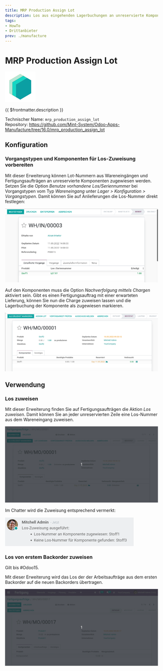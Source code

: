 ```yaml
---
title: MRP Production Assign Lot
description: Los aus eingehenden Lagerbuchungen an unreservierte Komponenten zuweisen.
tags:
- HowTo
- Drittanbieter
prev: ./manufacture
---
```

# MRP Production Assign Lot
![icon_oms_box](attachments/icons_odoo_mint_system.png)

{{ $frontmatter.description }}

Technischer Name: `mrp_production_assign_lot`\
Repository: <https://github.com/Mint-System/Odoo-Apps-Manufacture/tree/16.0/mrp_production_assign_lot>

## Konfiguration

### Vorgangstypen und Komponenten für Los-Zuweisung vorbereiten

Mit dieser Erweiterung können Lot-Nummern aus Wareneingängen und Fertigungsaufträgen an unreservierte Komponenten zugewiesen werden. Setzen Sie die Option *Benutze vorhandene Los/Seriennummer* bei Vorgangstypen  vom Typ *Wareneingang* unter *Lager > Konfiguration > Vorgangstypen*. Damit können Sie auf Anlieferungen die Los-Nummer direkt festlegen:

![](attachments/MRP%20Production%20Assign%20Lot%20Wareneingang.png)

Auf den Komponenten muss die Option *Nachverfolgung mittels Chargen* aktiviert sein. Gibt es einen Fertigungsauftrag mit einer erwarteten Lieferung, können Sie nun die Charge zuweisen lassen und die Lagerbuchung der Komponente als zugewiesen markieren.

![](attachments/MRP%20Production%20Assign%20Lot%20Fertigungsauftrag.png)

## Verwendung

### Los zuweisen

Mit dieser Erweiterung finden Sie auf Fertigungsaufträgen die Aktion *Los zuweisen*. Damit können Sie an jeder unreservierten Zeile eine Los-Nummer aus dem Wareneingang zuweisen.

![MRP Production Assign Lot](attachments/MRP%20Production%20Assign%20Lot.gif)

Im Chatter wird die Zuweisung entsprechend vermerkt:

![](attachments/MRP%20Production%20Assign%20Lot%20Chatter.png)

### Los von erstem Backorder zuweisen

Gilt bis #Odoo15.

Mit dieser Erweiterung wird das Los der der Arbeitsaufträge aus dem ersten Backorder auf die neuen Backorders übertragen.

![MRP Production Assign Lot Backorder](attachments/MRP%20Production%20Assign%20Lot%20Backorder.gif)